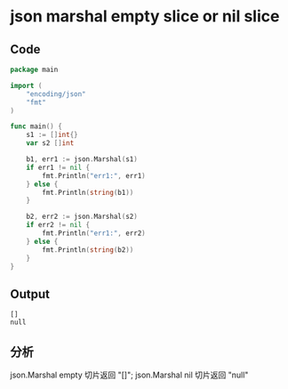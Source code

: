# json marshal empty slice or nil slice

## Code
```go
package main

import (
	"encoding/json"
	"fmt"
)

func main() {
	s1 := []int{}
	var s2 []int

	b1, err1 := json.Marshal(s1)
	if err1 != nil {
		fmt.Println("err1:", err1)
	} else {
		fmt.Println(string(b1))
	}

	b2, err2 := json.Marshal(s2)
	if err2 != nil {
		fmt.Println("err1:", err2)
	} else {
		fmt.Println(string(b2))
	}
}
```

## Output
```
[]
null
```

## 分析
json.Marshal empty 切片返回 "[]"; json.Marshal nil 切片返回 "null"
